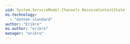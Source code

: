 ```yaml
---
uid: System.ServiceModel.Channels.ReceiveContextState
ms.technology: 
  - "dotnet-standard"
author: "Erikre"
ms.author: "erikre"
manager: "erikre"
---
```

